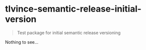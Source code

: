 # tlvince-semantic-release-initial-version

> Test package for initial semantic release versioning

Nothing to see…
